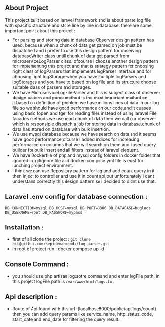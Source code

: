 ## About Project

This project built based on laravel framework and is about parse log file with spacific structure and store line by line in database.
there are some important point about this project :

- For parsing and storing data in database Observer design pattern has used. because when a chunk of data get parsed on job must be dispatched and i prefer
to use this design pattern for observing databaseWriter class untill chunk of data get parsed from microserviceLogParser class.
ofcourse i choose another design pattern for implementing this project and that is strategy pattern for choosing right class of logParsers that implements logParser interface and for choosing right logStorage when you have multiple logParsers and logStorages and you have to based on log file and its structure  choose suitable class of parsers and storages.
- We have MicroserviceLogFileParser and this is subject class of observer design pattern and parse method is the most important method on it.based on definition of problem we have milions lines of data in our log file so we should have good performance on our code,and it cuases using basic fopen and fget for reading files instead of using laravel File facades methods.we use read chunk of data then we call our observer which is responsiple dispatch a job for storing data in database.chunk of data has stored on database with bulk insertion.
- We use mysql database because we have search on data and it seems have good performance,ofcurse i added indices for increasing performance on columns that we will search on them and i used query builder for bulk insert and all filters instead of laravel elequent.
- We have Dockerfile of php and mysql config folders in docker folder that ignored in .gitignore file and docker-compose.yml file is exist for lunching project environment.
- I think we can use Repository pattern for log and add count query in it then inject to controller and use it in count api,but unfortunately i cant understand correctly this design pattern so i decided to didnt use that. 


## Laravel .env config for database connection :
`DB_CONNECTION=mysql
DB_HOST=mysql
DB_PORT=3306
DB_DATABASE=bugloos
DB_USERNAME=root
DB_PASSWORD=mypass`

## Installation : 
 - first of all clone the project : `git clone git@github.com:sepidemahmoodi/log-parser.git`
 - in root of project run : docker compose up -d
 
## Console Command :
 - you should use php artisan log:sotre command and enter logFile path, in this project logFile path is `/var/www/html/logs.txt`
 
## Api description : 
 - Route of Api found with this url :(localhost:8000/public/api/logs/count) then you can add query params like service_name, http_status_code, start_date and end_date for filtering the query result.
